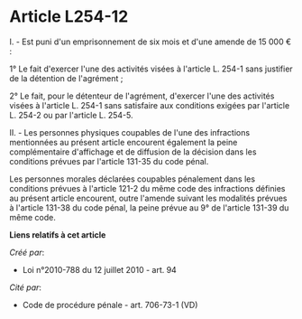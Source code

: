 # Article L254-12

I. - Est puni d'un emprisonnement de six mois et d'une amende de 15 000 €  :

1° Le fait d'exercer l'une des activités visées  à l'article L. 254-1 sans justifier de la détention de l'agrément ;

2° Le fait, pour le détenteur de l'agrément,  d'exercer l'une des activités visées à l'article L. 254-1 sans  satisfaire aux
conditions exigées par l'article L. 254-2 ou par  l'article L. 254-5.

II. - Les personnes physiques coupables de  l'une des infractions mentionnées au présent article encourent également  la
peine complémentaire d'affichage et de diffusion de la décision dans  les conditions prévues par l'article 131-35 du code
pénal.

Les personnes morales déclarées coupables  pénalement dans les conditions prévues à l'article 121-2 du même code  des
infractions définies au présent article encourent, outre l'amende  suivant les modalités prévues à l'article 131-38 du code
pénal, la  peine prévue au 9° de l'article 131-39 du même code.

**Liens relatifs à cet article**

_Créé par_:

  - Loi n°2010-788 du 12 juillet 2010 - art. 94

_Cité par_:

  - Code de procédure pénale - art. 706-73-1 (VD)
